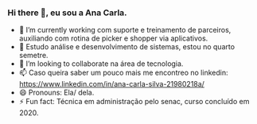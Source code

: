 ### Hi there 👋,  eu sou a Ana Carla.

- 🔭 I’m currently working  com suporte e treinamento de parceiros, auxiliando com rotina de picker e shopper via aplicativos.
- 🌱 Estudo análise e desenvolvimento de sistemas, estou no quarto semetre.
- 👯 I’m looking to collaborate  na área de tecnologia.
- 📫 Caso queira saber um pouco mais me encontreo no linkedin: https://www.linkedin.com/in/ana-carla-silva-21980218a/
- 😄 Pronouns:  Ela/ dela.
- ⚡ Fun fact:  Técnica em administração pelo senac, curso concluído em 2020.

<div align="center">
  <a href="https://github.com/Anacssila
</div>
